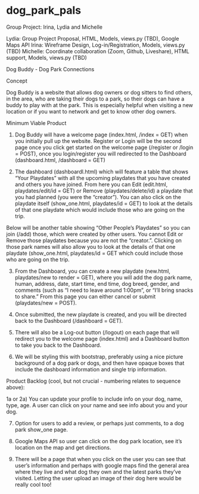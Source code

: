 # dog_park_pals
Group Project: Irina, Lydia and Michelle

Lydia: Group Project Proposal, HTML, Models, views.py (TBD), Google Maps API
Irina: Wireframe Design, Log-in/Registration, Models, views.py (TBD) 
Michelle: Coordinate collaboration (Zoom, Github, Liveshare), HTML support, Models, views.py (TBD)

Dog Buddy - Dog Park Connections

Concept

Dog Buddy is a website that allows dog owners or dog sitters to find others, in the area, who are taking their dogs to a park, so their dogs can have a buddy to play with at the park. This is especially helpful when visiting a new location or if you want to network and get to know other dog owners. 


Minimum Viable Product

1)	Dog Buddy will have a welcome page (index.html, /index = GET) when you initially pull up the website. Register or Login will be the second page once you click get started on the welcome page (/register or /login = POST), once you login/register you will redirected to the Dashboard (dashboard.html, /dashboard = GET)
	
2)	The dashboard (dashboardl.html) which will feature a table that shows “Your Playdates” with all the upcoming playdates that you have created and others you have joined. From here you can Edit (edit.html, playdates/edit/id = GET) or Remove (playdates/delete/id) a playdate that you had planned (you were the “creator”). You can also click on the playdate itself (show_one.html, playdates/id = GET)  to look at the details of that one playdate which would include those who are going on the trip. 

Below will be another table showing “Other People’s Playdates” so you can join (/add) those, which were created by other users. You cannot Edit or Remove those playdates because you are not the “creator.”. Clicking on those park names will also allow you to look at the details of that one playdate (show_one.html, playdates/id = GET which could include those who are going on the trip.

3)	From the Dashboard, you can create a new playdate (new.html, playdates/new to render = GET), where you will add the dog park name, human, address, date, start time, end time, dog breed, gender, and comments (such as “I need to leave around 1:00pm”, or “I’ll bring snacks to share.” From this page you can either cancel or submit (playdates/new = POST).

4)	Once submitted, the new playdate is created,  and you will be directed back to the Dashboard (/dashboard = GET).

5)	There will also be a Log-out button (/logout) on each page that will redirect you to the welcome page (index.html) and a Dashboard button to take you back to the Dashboard.


6)	We will be styling this with bootstrap, preferably using a nice picture background of a dog park or dogs, and then have opaque boxes that include the dashboard information and single trip information. 


Product Backlog (cool, but not crucial - numbering relates to sequence above):

1a or 2a)	You can update your profile to include info on your dog, name, type, age. A user can click on your name and see info about you and your dog. 

7)	Option for users to add a review, or perhaps just comments, to a dog park show_one page.

8)	Google Maps API so user can click on the dog park location, see it’s location on the map and get directions.

9)	There will be a page that when you click on the user you can see that user’s information and perhaps with google maps find the general area where they live and what dog they own and the latest parks they’ve visited. Letting the user upload an image of their dog here would be really cool too!
